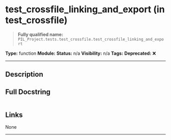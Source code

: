 # test_crossfile_linking_and_export (in test_crossfile)
> **Fully qualified name:** `PIL_Project.tests.test_crossfile.test_crossfile_linking_and_export`

**Type:** function
**Module:** 
**Status:** n/a
**Visibility:** n/a
**Tags:** 
**Deprecated:** ❌

---

## Description


## Full Docstring
```

```

## Links
None

---
